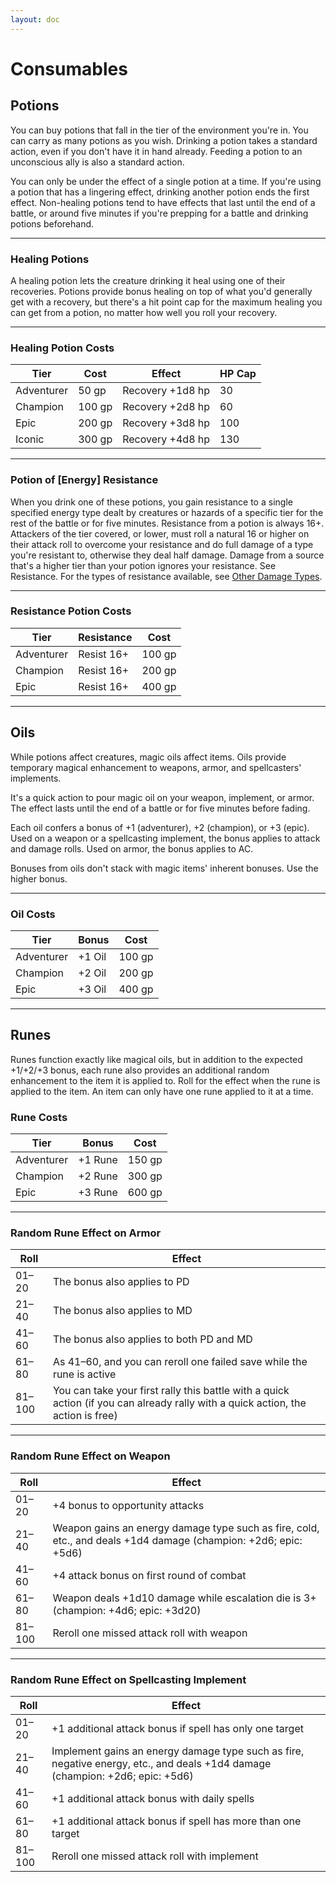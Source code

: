 ```yaml
---
layout: doc
---
```

# Consumables

## Potions

You can buy potions that fall in the tier of the environment you're in. You can carry as many potions as you wish. Drinking a potion takes a standard action, even if you don't have it in hand already. Feeding a potion to an unconscious ally is also a standard action.

You can only be under the effect of a single potion at a time. If you're using a potion that has a lingering effect, drinking another potion ends the first effect. Non-healing potions tend to have effects that last until the end of a battle, or around five minutes if you're prepping for a battle and drinking potions beforehand.

---

### Healing Potions

A healing potion lets the creature drinking it heal using one of their recoveries. Potions provide bonus healing on top of what you'd generally get with a recovery, but there's a hit point cap for the maximum healing you can get from a potion, no matter how well you roll your recovery.

---

### Healing Potion Costs

| **Tier** | **Cost** | **Effect** | **HP Cap** |
| --- | --- | --- | --- |
| Adventurer | 50 gp | Recovery +1d8 hp | 30 |
| Champion | 100 gp | Recovery +2d8 hp | 60 |
| Epic | 200 gp | Recovery +3d8 hp | 100 |
| Iconic | 300 gp | Recovery +4d8 hp | 130 |

---

### Potion of [Energy] Resistance

When you drink one of these potions, you gain resistance to a single specified energy type dealt by creatures or hazards of a specific tier for the rest of the battle or for five minutes. Resistance from a potion is always 16+. Attackers of the tier covered, or lower, must roll a natural 16 or higher on their attack roll to overcome your resistance and do full damage of a type you're resistant to, otherwise they deal half damage. Damage from a source that's a higher tier than your potion ignores your resistance. See Resistance. For the types of resistance available, see [Other Damage Types](../General-Rules/Combat.md#other-damage-types).

---

### Resistance Potion Costs

| **Tier** | **Resistance** | **Cost** |
| --- | --- | --- |
| Adventurer | Resist 16+ | 100 gp |
| Champion | Resist 16+ | 200 gp |
| Epic | Resist 16+ | 400 gp |

---

## Oils

While potions affect creatures, magic oils affect items. Oils provide temporary magical enhancement to weapons, armor, and spellcasters' implements.

It's a quick action to pour magic oil on your weapon, implement, or armor. The effect lasts until the end of a battle or for five minutes before fading.

Each oil confers a bonus of +1 (adventurer), +2 (champion), or +3 (epic). Used on a weapon or a spellcasting implement, the bonus applies to attack and damage rolls. Used on armor, the bonus applies to AC.

Bonuses from oils don't stack with magic items' inherent bonuses. Use the higher bonus.

---

### Oil Costs

| **Tier** | **Bonus** | **Cost** |
| --- | --- | --- |
| Adventurer | +1 Oil | 100 gp |
| Champion | +2 Oil | 200 gp |
| Epic | +3 Oil | 400 gp |

---

## Runes

Runes function exactly like magical oils, but in addition to the expected +1/+2/+3 bonus, each rune also provides an additional random enhancement to the item it is applied to. Roll for the effect when the rune is applied to the item. An item can only have one rune applied to it at a time.

### Rune Costs

| **Tier** | **Bonus** | **Cost** |
| --- | --- | --- |
| Adventurer | +1 Rune | 150 gp |
| Champion | +2 Rune | 300 gp |
| Epic | +3 Rune | 600 gp |

---

### ­Random Rune Effect on Armor

| **Roll** | **Effect** |
| --- | --- |
| 01–20 | The bonus also applies to PD |
| 21–40 | The bonus also applies to MD |
| 41–60 | The bonus also applies to both PD and MD |
| 61–80 | As 41–60, and you can reroll one failed save while the rune is active |
| 81–100 | You can take your first rally this battle with a quick action (if you can already rally with a quick action, the action is free) |

---

### Random Rune Effect on Weapon

| **Roll** | **Effect** |
| --- | --- |
| 01–20 | +4 bonus to opportunity attacks |
| 21–40 | Weapon gains an energy damage type such as fire, cold, etc., and deals +1d4 damage (champion: +2d6; epic: +5d6) |
| 41–60 | +4 attack bonus on first round of combat |
| 61–80 | Weapon deals +1d10 damage while escalation die is 3+ (champion: +4d6; epic: +3d20) |
| 81–100 | Reroll one missed attack roll with weapon |

---

### Random Rune Effect on Spellcasting Implement

| **Roll** | **Effect** |
| --- | --- |
| 01–20 | +1 additional attack bonus if spell has only one target |
| 21–40 | Implement gains an energy damage type such as fire, negative energy, etc., and deals +1d4 damage (champion: +2d6; epic: +5d6) |
| 41–60 | +1 additional attack bonus with daily spells |
| 61–80 | +1 additional attack bonus if spell has more than one target |
| 81–100 | Reroll one missed attack roll with implement |
